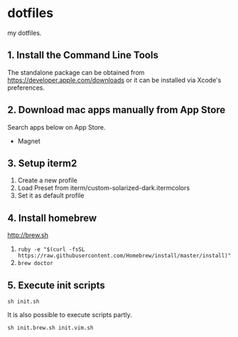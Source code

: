 
# dotfiles
my dotfiles.

## 1. Install the Command Line Tools
The standalone package can be obtained from <https://developer.apple.com/downloads> or it can be installed via Xcode's preferences.

## 2. Download mac apps manually from App Store
Search apps below on App Store.

- Magnet

## 3. Setup iterm2
1. Create a new profile
2. Load Preset from iterm/custom-solarized-dark.itermcolors
3. Set it as default profile

## 4. Install homebrew
<http://brew.sh>

1. `ruby -e "$(curl -fsSL https://raw.githubusercontent.com/Homebrew/install/master/install)"`
2. `brew doctor`

## 5. Execute init scripts
`sh init.sh`

It is also possible to execute scripts partly.

`sh init.brew.sh init.vim.sh`
